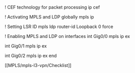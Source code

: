 ! CEF technology for packet processing
ip cef

! Activating MPLS and LDP globally
mpls ip

! Setting LSR ID
mpls ldp router-id Loopback 0 force 

! Enabling MPLS and LDP on interfaces
int Gig0/0
mpls ip
ex

int Gig0/1
mpls ip
ex

int Gig0/2
mpls ip
ex
end

[[MPLS/mpls-l3-vpn/Checklist]]